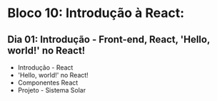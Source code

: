 # Bloco 10: Introdução à React:
## Dia 01: Introdução - Front-end, React, 'Hello, world!' no React!

* Introdução - React
* 'Hello, world!' no React!
* Componentes React
* Projeto - Sistema Solar
